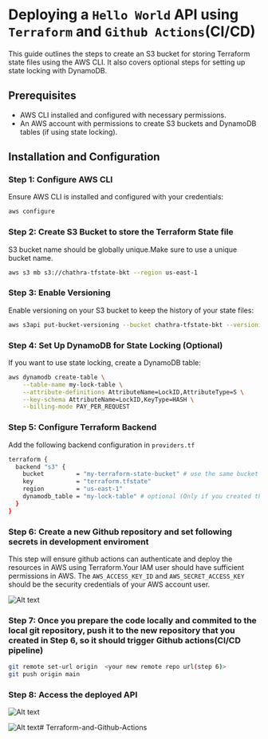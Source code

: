 # Deploying a `Hello World` API using `Terraform` and `Github Actions`(CI/CD)

This guide outlines the steps to create an S3 bucket for storing Terraform state files using the AWS CLI. It also covers optional steps for setting up state locking with DynamoDB.

## Prerequisites

- AWS CLI installed and configured with necessary permissions.
- An AWS account with permissions to create S3 buckets and DynamoDB tables (if using state locking).

## Installation and Configuration

### Step 1: Configure AWS CLI

Ensure AWS CLI is installed and configured with your credentials:

```bash
aws configure
```

### Step 2:  Create S3 Bucket to store the Terraform State file
S3 bucket name should be globally unique.Make sure to use a unique bucket name.

```bash
aws s3 mb s3://chathra-tfstate-bkt --region us-east-1
```

### Step 3:  Enable Versioning
Enable versioning on your S3 bucket to keep the history of your state files:

```bash
aws s3api put-bucket-versioning --bucket chathra-tfstate-bkt --versioning-configuration Status=Enabled
```

### Step 4: Set Up DynamoDB for State Locking (Optional)
If you want to use state locking, create a DynamoDB table:

```bash
aws dynamodb create-table \
    --table-name my-lock-table \
    --attribute-definitions AttributeName=LockID,AttributeType=S \
    --key-schema AttributeName=LockID,KeyType=HASH \
    --billing-mode PAY_PER_REQUEST
```

### Step 5: Configure Terraform Backend
Add the following backend configuration in ```providers.tf```

```bash
terraform {
  backend "s3" {
    bucket         = "my-terraform-state-bucket" # use the same bucket name used in step 2
    key            = "terraform.tfstate" 
    region         = "us-east-1"
    dynamodb_table = "my-lock-table" # optional (Only if you created the DynamoDB table in step 4) 
  }
}
```

### Step 6: Create a new Github repository and set following secrets in development enviroment
This step will ensure github actions can authenticate and deploy the resources in AWS using Terraform.Your IAM user should have sufficient permissions in AWS. The ```AWS_ACCESS_KEY_ID``` and ```AWS_SECRET_ACCESS_KEY``` should be the security credentials of your AWS account user.

![Alt text](image.png)


### Step 7: Once you prepare the code locally and commited to the local git repository, push it to the new repository that you created in Step 6, so it should trigger Github actions(CI/CD pipeline)

```bash
git remote set-url origin  <your new remote repo url(step 6)> 
git push origin main
```


### Step 8: Access the deployed API

![Alt text](image-1.png)

![Alt text](image-2.png)#   T e r r a f o r m - a n d - G i t h u b - A c t i o n s  
 